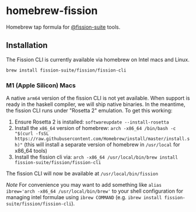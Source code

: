 # homebrew-fission

Homebrew tap formula for [@fission-suite](https://github.com/fission-suite) tools.

## Installation

The Fission CLI is currently available via homebrew on Intel macs and Linux. 

```sh
brew install fission-suite/fission/fission-cli
```

### M1 (Apple Silicon) Macs

A native `arm64` version of the fission CLI is not yet available. When support is ready in the haskell compiler, we will ship native binaries. In the meantime, the fission CLI runs under "Rosetta 2" emulation. To get this working:

1. Ensure Rosetta 2 is installed: `softwareupdate --install-rosetta`
2. Install the `x86_64` version of homebrew: `arch -x86_64 /bin/bash -c "$(curl -fsSL https://raw.githubusercontent.com/Homebrew/install/master/install.sh)"` 
  (this will install a separate version of homebrew in `/usr/local` for x86_64 tools)
3. Install the fission cli via: `arch -x86_64 /usr/local/bin/brew install fission-suite/fission/fission-cli`

The fission CLI will now be available at `/usr/local/bin/fission`

*Note* For convenience you may want to add something like `alias ibrew='arch -x86_64 /usr/local/bin/brew'` to your shell configuration for managing intel formulae using `ibrew COMMAND` (e.g. `ibrew install fission-suite/fission/fission-cli`). 